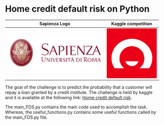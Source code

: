 # Home credit default risk on Python


Sapienza Logo             |  Kaggle competition
:-------------------------:|:-------------------------:
![Sapienza logo](https://github.com/Frankiwy/Home-credit-default-risk-on-Python/blob/main/images/logo-sapienza-new.jpg)  |  ![kaggle competion logo](https://github.com/Frankiwy/Home-credit-default-risk-on-Python/blob/main/images/homecreditdefaultrisk.png)

The goal of the challenge is to predict the probability that a customer will repay a loan granted by
a credit institute. The challenge is held by kaggle and it is available at the following link: 
[Home credit default risk](https://www.kaggle.com/c/home-credit-default-risk).

The main_FDS.py contains the main code used to accomplish the task. Whereas, the useful_functions.py
contains some useful functions called by the main_FDS.py file.


